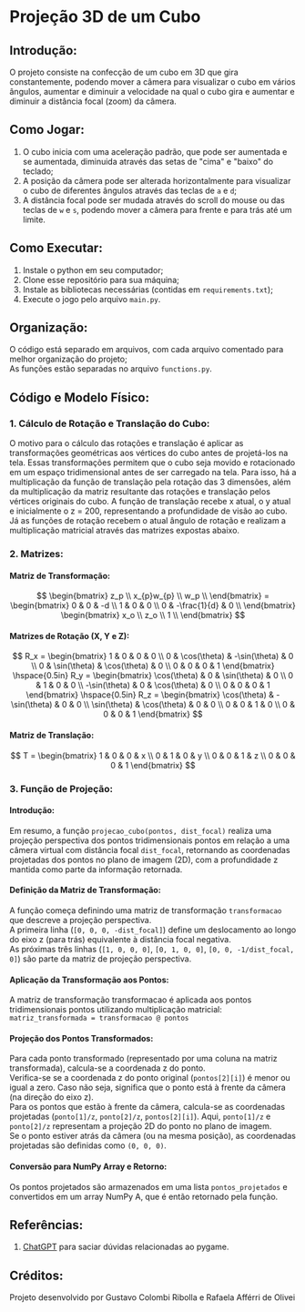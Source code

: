 # Projeção 3D de um Cubo

## Introdução:

O projeto consiste na confecção de um cubo em 3D que gira constantemente, podendo mover a câmera para visualizar o cubo em vários ângulos, aumentar e diminuir a velocidade na qual o cubo gira e aumentar e diminuir a distância focal (zoom) da câmera.

## Como Jogar:

1. O cubo inicia com uma aceleração padrão, que pode ser aumentada e se aumentada, diminuida através das setas de "cima" e "baixo" do teclado;
2. A posição da câmera pode ser alterada horizontalmente para visualizar o cubo de diferentes ângulos através das teclas de  ```a``` e ```d```;
3. A distância focal pode ser mudada através do scroll do mouse ou das teclas de ```w``` e ```s```, podendo mover a câmera para frente e para trás até um limite.

## Como Executar:

1. Instale o python em seu computador;
2. Clone esse repositório para sua máquina;
3. Instale as bibliotecas necessárias (contidas em ```requirements.txt```);
4. Execute o jogo pelo arquivo ```main.py```.

## Organização:

O código está separado em arquivos, com cada arquivo comentado para melhor organização do projeto;<br>
As funções estão separadas no arquivo ```functions.py```.

## Código e Modelo Físico:

### 1. Cálculo de Rotação e Translação do Cubo:

O motivo para o cálculo das rotações e translação é aplicar as transformações geométricas aos vértices do cubo antes de projetá-los na tela. Essas transformações permitem que o cubo seja movido e rotacionado em um espaço tridimensional antes de ser carregado na tela. Para isso, há a multiplicação da função de translação pela rotação das 3 dimensões, além da multiplicação da matriz resultante das rotações e translação pelos vértices originais do cubo. A função de translação recebe x atual, o y atual e inicialmente o z = 200, representando a profundidade de visão ao cubo. Já as funções de rotação recebem o atual ângulo de rotação e realizam a multiplicação matricial através das matrizes expostas abaixo.

### 2. Matrizes:

#### Matriz de Transformação:

$$
\begin{bmatrix}
z_p \\
x_{p}w_{p} \\
w_p \\
\end{bmatrix} = 
\begin{bmatrix}
0 & 0 & -d \\
1 & 0 & 0 \\
0 & -\frac{1}{d} & 0 \\
\end{bmatrix}
\begin{bmatrix}
x_o \\
z_o \\
1 \\
\end{bmatrix}
$$

#### Matrizes de Rotação (X, Y e Z):

$$
R_x = \begin{bmatrix}
1 & 0 & 0 & 0 \\
0 & \cos(\theta) & -\sin(\theta) & 0 \\
0 & \sin(\theta) & \cos(\theta) & 0 \\
0 & 0 & 0 & 1
\end{bmatrix}
\hspace{0.5in}
R_y = \begin{bmatrix}
\cos(\theta) & 0 & \sin(\theta) & 0 \\
0 & 1 & 0 & 0 \\
-\sin(\theta) & 0 & \cos(\theta) & 0 \\
0 & 0 & 0 & 1
\end{bmatrix}
\hspace{0.5in}
R_z = \begin{bmatrix}
\cos(\theta) & -\sin(\theta) & 0 & 0 \\
\sin(\theta) & \cos(\theta) & 0 & 0 \\
0 & 0 & 1 & 0 \\
0 & 0 & 0 & 1
\end{bmatrix}
$$

#### Matriz de Translação:

$$
T = \begin{bmatrix}
1 & 0 & 0 & x \\
0 & 1 & 0 & y \\
0 & 0 & 1 & z \\
0 & 0 & 0 & 1
\end{bmatrix}
$$

### 3. Função de Projeção:

#### Introdução:

Em resumo, a função ```projecao_cubo(pontos, dist_focal)``` realiza uma projeção perspectiva dos pontos tridimensionais pontos em relação a uma câmera virtual com distância focal ```dist_focal```, retornando as coordenadas projetadas dos pontos no plano de imagem (2D), com a profundidade z mantida como parte da informação retornada.

#### Definição da Matriz de Transformação:

A função começa definindo uma matriz de transformação ```transformacao``` que descreve a projeção perspectiva.<br>
A primeira linha (```[0, 0, 0, -dist_focal]```) define um deslocamento ao longo do eixo z (para trás) equivalente à distância focal negativa.<br>
As próximas três linhas (```[1, 0, 0, 0]```, ```[0, 1, 0, 0]```, ```[0, 0, -1/dist_focal, 0]```) são parte da matriz de projeção perspectiva.

#### Aplicação da Transformação aos Pontos:

A matriz de transformação transformacao é aplicada aos pontos tridimensionais pontos utilizando multiplicação matricial:<br>
```matriz_transformada = transformacao @ pontos```

#### Projeção dos Pontos Transformados:

Para cada ponto transformado (representado por uma coluna na matriz transformada), calcula-se a coordenada z do ponto.<br>
Verifica-se se a coordenada z do ponto original (```pontos[2][i]```) é menor ou igual a zero. Caso não seja, significa que o ponto está à frente da câmera (na direção do eixo z).<br>
Para os pontos que estão à frente da câmera, calcula-se as coordenadas projetadas (```ponto[1]/z```, ```ponto[2]/z```, ```pontos[2][i]```). Aqui, ```ponto[1]/z``` e ```ponto[2]/z``` representam a projeção 2D do ponto no plano de imagem.<br>
Se o ponto estiver atrás da câmera (ou na mesma posição), as coordenadas projetadas são definidas como ```(0, 0, 0)```.

#### Conversão para NumPy Array e Retorno:
Os pontos projetados são armazenados em uma lista ```pontos_projetados``` e convertidos em um array NumPy A, que é então retornado pela função.

## Referências:
1. [ChatGPT](https://chat.openai.com/) para saciar dúvidas relacionadas ao pygame.

## Créditos:
Projeto desenvolvido por Gustavo Colombi Ribolla e Rafaela Afférri de Olivei